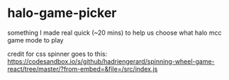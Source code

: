 # halo-game-picker

something I made real quick (~20 mins) to help us choose what halo mcc game mode to play

credit for css spinner goes to this:
https://codesandbox.io/s/github/hadriengerard/spinning-wheel-game-react/tree/master/?from-embed=&file=/src/index.js

